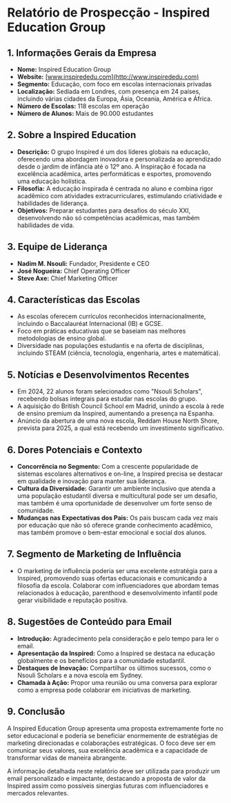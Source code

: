 # Relatório de Prospecção - Inspired Education Group

## 1. **Informações Gerais da Empresa**
- **Nome:** Inspired Education Group
- **Website:** [www.inspirededu.com](http://www.inspirededu.com)
- **Segmento:** Educação, com foco em escolas internacionais privadas
- **Localização:** Sediada em Londres, com presença em 24 países, incluindo várias cidades da Europa, Ásia, Oceania, América e África.
- **Número de Escolas:** 118 escolas em operação
- **Número de Alunos:** Mais de 90.000 estudantes

## 2. **Sobre a Inspired Education**
- **Descrição:** O grupo Inspired é um dos líderes globais na educação, oferecendo uma abordagem inovadora e personalizada ao aprendizado desde o jardim de infância até o 12º ano. A Inspiração é focada na excelência acadêmica, artes performáticas e esportes, promovendo uma educação holística.
- **Filosofia:** A educação inspirada é centrada no aluno e combina rigor acadêmico com atividades extracurriculares, estimulando criatividade e habilidades de liderança.
- **Objetivos:** Preparar estudantes para desafios do século XXI, desenvolvendo não só competências acadêmicas, mas também habilidades de vida.

## 3. **Equipe de Liderança**
- **Nadim M. Nsouli:** Fundador, Presidente e CEO
- **José Nogueira:** Chief Operating Officer
- **Steve Axe:** Chief Marketing Officer

## 4. **Características das Escolas**
- As escolas oferecem currículos reconhecidos internacionalmente, incluindo o Baccalauréat Internacional (IB) e GCSE.
- Foco em práticas educativas que se baseiam nas melhores metodologias de ensino global.
- Diversidade nas populações estudantis e na oferta de disciplinas, incluindo STEAM (ciência, tecnologia, engenharia, artes e matemática).

## 5. **Notícias e Desenvolvimentos Recentes**
- Em 2024, 22 alunos foram selecionados como "Nsouli Scholars", recebendo bolsas integrais para estudar nas escolas do grupo.
- A aquisição do British Council School em Madrid, unindo a escola à rede de ensino premium da Inspired, aumentando a presença na Espanha.
- Anúncio da abertura de uma nova escola, Reddam House North Shore, prevista para 2025, a qual está recebendo um investimento significativo.

## 6. **Dores Potenciais e Contexto**
- **Concorrência no Segmento:** Com a crescente popularidade de sistemas escolares alternativos e on-line, a Inspired precisa se destacar em qualidade e inovação para manter sua liderança.
- **Cultura da Diversidade:** Garantir um ambiente inclusivo que atenda a uma população estudantil diversa e multicultural pode ser um desafio, mas também é uma oportunidade de desenvolver um forte senso de comunidade.
- **Mudanças nas Expectativas dos Pais:** Os pais buscam cada vez mais por educação que não só oferece grande conhecimento acadêmico, mas também promove o bem-estar emocional e social dos alunos.

## 7. **Segmento de Marketing de Influência**
- O marketing de influência poderia ser uma excelente estratégia para a Inspired, promovendo suas ofertas educacionais e comunicando a filosofia da escola. Colaborar com influenciadores que abordam temas relacionados à educação, parenthood e desenvolvimento infantil pode gerar visibilidade e reputação positiva.

## 8. **Sugestões de Conteúdo para Email**
- **Introdução:** Agradecimento pela consideração e pelo tempo para ler o email.
- **Apresentação da Inspired:** Como a Inspired se destaca na educação globalmente e os benefícios para a comunidade estudantil.
- **Destaques de Inovação:** Compartilhar os últimos sucessos, como o Nsouli Scholars e a nova escola em Sydney.
- **Chamada à Ação:** Propor uma reunião ou uma conversa para explorar como a empresa pode colaborar em iniciativas de marketing.
  
## 9. **Conclusão**
A Inspired Education Group apresenta uma proposta extremamente forte no setor educacional e poderia se beneficiar enormemente de estratégias de marketing direcionadas e colaborações estratégicas. O foco deve ser em comunicar seus valores, sua excelência acadêmica e a capacidade de transformar vidas de maneira abrangente. 

A informação detalhada neste relatório deve ser utilizada para produzir um email personalizado e impactante, destacando a proposta de valor da Inspired assim como possíveis sinergias futuras com influenciadores e mercados relevantes.